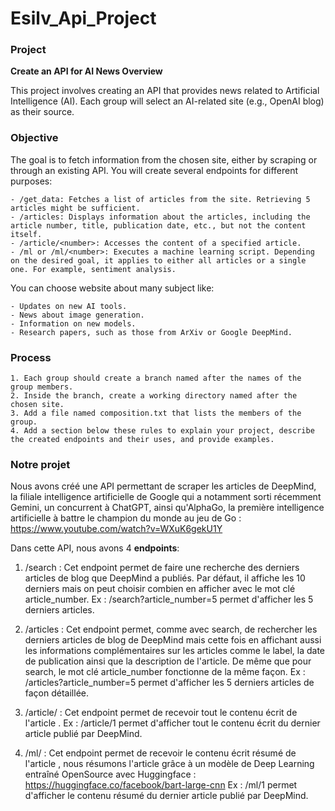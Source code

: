 # Esilv_Api_Project

### Project
**Create an API for AI News Overview**

This project involves creating an API that provides news related to Artificial Intelligence (AI). Each group will select an AI-related site (e.g., OpenAI blog) as their source.

### Objective

The goal is to fetch information from the chosen site, either by scraping or through an existing API. You will create several endpoints for different purposes:

    - /get_data: Fetches a list of articles from the site. Retrieving 5 articles might be sufficient.
    - /articles: Displays information about the articles, including the article number, title, publication date, etc., but not the content itself.
    - /article/<number>: Accesses the content of a specified article.
    - /ml or /ml/<number>: Executes a machine learning script. Depending on the desired goal, it applies to either all articles or a single one. For example, sentiment analysis.

You can choose website about many subject like:

    - Updates on new AI tools.
    - News about image generation.
    - Information on new models.
    - Research papers, such as those from ArXiv or Google DeepMind.

### Process

    1. Each group should create a branch named after the names of the group members.
    2. Inside the branch, create a working directory named after the chosen site.
    3. Add a file named composition.txt that lists the members of the group.
    4. Add a section below these rules to explain your project, describe the created endpoints and their uses, and provide examples.

### Notre projet

Nous avons créé une API permettant de scraper les articles de DeepMind, la filiale intelligence artificielle de Google qui a notamment sorti récemment Gemini, un concurrent à ChatGPT, ainsi qu'AlphaGo, la première intelligence artificielle à battre le champion du monde au jeu de Go : https://www.youtube.com/watch?v=WXuK6gekU1Y

Dans cette API, nous avons 4 **endpoints**:

1. /search : Cet endpoint permet de faire une recherche des derniers articles de blog que DeepMind a publiés. Par défaut, il affiche les 10 derniers mais on peut choisir combien en afficher avec le mot clé article_number.
Ex : /search?article_number=5 permet d'afficher les 5 derniers articles.

2. /articles : Cet endpoint permet, comme avec search, de rechercher les derniers articles de blog de DeepMind mais cette fois en affichant aussi les informations complémentaires sur les articles comme le label, la date de publication ainsi que la description de l'article. De même que pour search, le mot clé article_number fonctionne de la même façon.
Ex : /articles?article_number=5 permet d'afficher les 5 derniers articles de façon détaillée.

3. /article/<number> : Cet endpoint permet de recevoir tout le contenu écrit de l'article <number>.
Ex : /article/1 permet d'afficher tout le contenu écrit du dernier article publié par DeepMind.

4. /ml/<number> : Cet endpoint permet de recevoir le contenu écrit résumé de l'article <number>, nous résumons l'article grâce à un modèle de Deep Learning entraîné OpenSource avec Huggingface : https://huggingface.co/facebook/bart-large-cnn
Ex : /ml/1 permet d'afficher le contenu résumé du dernier article publié par DeepMind.